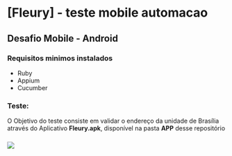 # [Fleury] - teste mobile automacao
## Desafio Mobile - Android

### Requisitos minimos instalados

- Ruby
- Appium
- Cucumber

### Teste:

O Objetivo do teste consiste em validar o endereço da unidade de Brasília através do Aplicativo **Fleury.apk**, disponível na pasta **APP** desse repositório

### ![](/GIF/01.gif)


